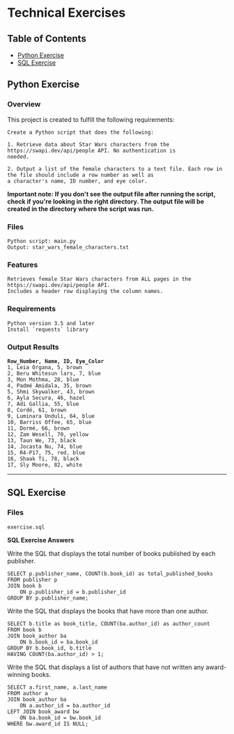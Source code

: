 # Technical Exercises

## Table of Contents

- [Python Exercise](#python-exercise)
- [SQL Exercise](#sql-exercise)


## Python Exercise

### Overview 

This project is created to fulfill the following requirements:

    Create a Python script that does the following:

    1. Retrieve data about Star Wars characters from the https://swapi.dev/api/people API. No authentication is
    needed.

    2. Output a list of the female characters to a text file. Each row in the file should include a row number as well as
    a character's name, ID number, and eye color.

**Important note: If you don't see the output file after running the script, check if you're looking in the right directory. The output file will be created in the directory where the script was run.**

### Files

    Python script: main.py 
    Output: star_wars_female_characters.txt

### Features 

    Retrieves female Star Wars characters from ALL pages in the https://swapi.dev/api/people API.
    Includes a header row displaying the column names.

### Requirements

    Python version 3.5 and later
    Install `requests` library


### Output Results

**`Row_Number, Name, ID, Eye_Color`**  
`1, Leia Organa, 5, brown`  
`2, Beru Whitesun lars, 7, blue`  
`3, Mon Mothma, 28, blue`  
`4, Padmé Amidala, 35, brown`  
`5, Shmi Skywalker, 43, brown`  
`6, Ayla Secura, 46, hazel`  
`7, Adi Gallia, 55, blue`  
`8, Cordé, 61, brown`  
`9, Luminara Unduli, 64, blue`  
`10, Barriss Offee, 65, blue`  
`11, Dormé, 66, brown`  
`12, Zam Wesell, 70, yellow`  
`13, Taun We, 73, black`  
`14, Jocasta Nu, 74, blue`  
`15, R4-P17, 75, red, blue`  
`16, Shaak Ti, 78, black`  
`17, Sly Moore, 82, white`  


------------------------------------------------------------------------------------

## SQL Exercise 

### Files 

    exercise.sql

**SQL Exercise Answers**

Write the SQL that displays the total number of books published by each publisher.

    SELECT p.publisher_name, COUNT(b.book_id) as total_published_books  
    FROM publisher p   
    JOIN book b   
        ON p.publisher_id = b.publisher_id  
    GROUP BY p.publisher_name;  
 
Write the SQL that displays the books that have more than one author. 

    SELECT b.title as book_title, COUNT(ba.author_id) as author_count  
    FROM book b   
    JOIN book_author ba   
        ON b.book_id = ba.book_id   
    GROUP BY b.book_id, b.title  
    HAVING COUNT(ba.author_id) > 1;  

Write the SQL that displays a list of authors that have not written any award-winning books.

    SELECT a.first_name, a.last_name  
    FROM author a  
    JOIN book_author ba   
        ON a.author_id = ba.author_id   
    LEFT JOIN book_award bw   
        ON ba.book_id = bw.book_id   
    WHERE bw.award_id IS NULL;  
